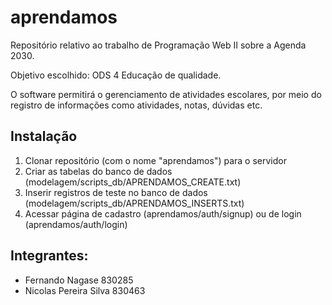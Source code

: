 # aprendamos
Repositório relativo ao trabalho de Programação Web II sobre a Agenda 2030.

Objetivo escolhido: ODS 4 Educação de qualidade.

O software permitirá o gerenciamento de atividades escolares, por meio do registro de informações como atividades, notas, dúvidas etc.

## Instalação
1. Clonar repositório (com o nome "aprendamos") para o servidor
2. Criar as tabelas do banco de dados (modelagem/scripts_db/APRENDAMOS_CREATE.txt)
3. Inserir registros de teste no banco de dados (modelagem/scripts_db/APRENDAMOS_INSERTS.txt)
4. Acessar página de cadastro (aprendamos/auth/signup) ou de login (aprendamos/auth/login)

## Integrantes:
* Fernando Nagase 830285
* Nicolas Pereira Silva 830463
